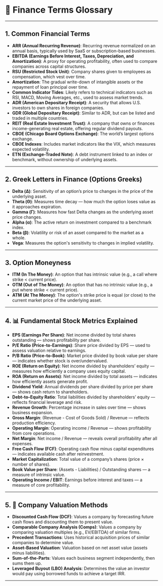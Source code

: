 # 📘 Finance Terms Glossary

---

## 1. Common Financial Terms

- **ARR (Annual Recurring Revenue)**: Recurring revenue normalized on an annual basis, typically used by SaaS or subscription-based businesses.
- **EBITDA (Earnings Before Interest, Taxes, Depreciation, and Amortization)**: A proxy for operating profitability, often used to compare companies across capital structures.
- **RSU (Restricted Stock Unit)**: Company shares given to employees as compensation, which vest over time.
- **Amortization**: The gradual write-down of intangible assets or the repayment of loan principal over time.
- **Common Indicator Tides**: Likely refers to technical indicators such as RSI, MACD, Moving Averages, etc., used to assess market trends.
- **ADR (American Depositary Receipt)**: A security that allows U.S. investors to own shares in foreign companies.
- **GDR (Global Depositary Receipt)**: Similar to ADR, but can be listed and traded in multiple countries.
- **REIT (Real Estate Investment Trust)**: A company that owns or finances income-generating real estate, offering regular dividend payouts.
- **CBOE (Chicago Board Options Exchange)**: The world’s largest options exchange.
- **CBOE Indexes**: Includes market indicators like the VIX, which measures expected volatility.
- **ETN (Exchange-Traded Note)**: A debt instrument linked to an index or benchmark, without ownership of underlying assets.

---

## 2. Greek Letters in Finance (Options Greeks)

- **Delta (Δ)**: Sensitivity of an option’s price to changes in the price of the underlying asset.
- **Theta (Θ)**: Measures time decay — how much the option loses value as it approaches expiration.
- **Gamma (Γ)**: Measures how fast Delta changes as the underlying asset price changes.
- **Alpha (α)**: The active return on investment compared to a benchmark index.
- **Beta (β)**: Volatility or risk of an asset compared to the market as a whole.
- **Vega**: Measures the option's sensitivity to changes in implied volatility.

---

## 3. Option Moneyness

- **ITM (In The Money)**: An option that has intrinsic value (e.g., a call where strike < current price).
- **OTM (Out of The Money)**: An option that has no intrinsic value (e.g., a put where strike < current price).
- **ATM (At The Money)**: The option's strike price is equal (or close) to the current market price of the underlying asset.

---

## 4. 📊 Fundamental Stock Metrics Explained

- **EPS (Earnings Per Share)**: Net income divided by total shares outstanding — shows profitability per share.
- **P/E Ratio (Price-to-Earnings)**: Share price divided by EPS — used to assess valuation relative to earnings.
- **P/B Ratio (Price-to-Book)**: Market price divided by book value per share — indicates whether stock is over/undervalued.
- **ROE (Return on Equity)**: Net income divided by shareholders’ equity — measures how efficiently a company uses equity capital.
- **ROA (Return on Assets)**: Net income divided by total assets — indicates how efficiently assets generate profit.
- **Dividend Yield**: Annual dividends per share divided by price per share — shows cash return to shareholders.
- **Debt-to-Equity Ratio**: Total liabilities divided by shareholders’ equity — reflects financial leverage and risk.
- **Revenue Growth**: Percentage increase in sales over time — shows business expansion.
- **Gross Margin**: (Revenue - Cost of Goods Sold) / Revenue — reflects production efficiency.
- **Operating Margin**: Operating income / Revenue — shows profitability from core operations.
- **Net Margin**: Net income / Revenue — reveals overall profitability after all expenses.
- **Free Cash Flow (FCF)**: Operating cash flow minus capital expenditures — indicates available cash after reinvestment.
- **Market Capitalization**: Total value of a company’s shares (price × number of shares).
- **Book Value per Share**: (Assets - Liabilities) / Outstanding shares — a measure of intrinsic value.
- **Operating Income / EBIT**: Earnings before interest and taxes — a measure of core profitability.

---

## 5. 🏢 Company Valuation Methods

- **Discounted Cash Flow (DCF)**: Values a company by forecasting future cash flows and discounting them to present value.
- **Comparable Company Analysis (Comps)**: Values a company by comparing valuation multiples (e.g., EV/EBITDA) of similar firms.
- **Precedent Transactions**: Uses historical acquisition prices of similar companies to determine value.
- **Asset-Based Valuation**: Valuation based on net asset value (assets minus liabilities).
- **Sum-of-the-Parts**: Values each business segment independently, then sums them up.
- **Leveraged Buyout (LBO) Analysis**: Determines the value an investor would pay using borrowed funds to achieve a target IRR.

---

